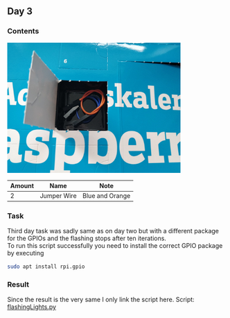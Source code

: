 ## Day 3
### Contents

![Contents of Day 3](assets/IMG_20171203_113458.jpg)

Amount | Name | Note
---|---|---
2 | Jumper Wire | Blue and Orange

### Task
Third day task was sadly same as on day two but with a different package for the GPIOs and the flashing stops after ten iterations.  
To run this script successfully you need to install the correct GPIO package by executing  
```bash
sudo apt install rpi.gpio
```

### Result
Since the result is the very same I only link the script here.
Script: [flashingLights.py](flashingLights.py)
